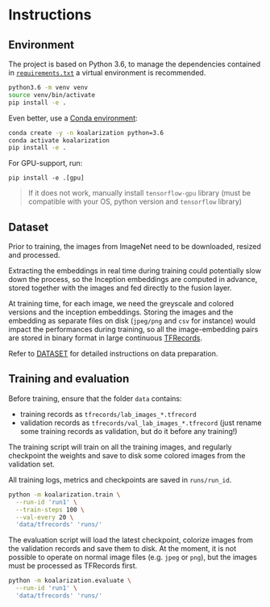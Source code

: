 # Instructions

## Environment
The project is based on Python 3.6, to manage the dependencies contained in 
[`requirements.txt`](requirements.txt) a virtual environment is recommended.

```bash
python3.6 -m venv venv
source venv/bin/activate
pip install -e .
```

Even better, use a [Conda environment](https://docs.conda.io/):
```bash
conda create -y -n koalarization python=3.6
conda activate koalarization
pip install -e .
```

For GPU-support, run:

```
pip install -e .[gpu]
```

> If it does not work, manually install `tensorflow-gpu` library (must be compatible with your OS, python version and
> `tensorflow` library)

## Dataset
Prior to training, the images from ImageNet need to be downloaded, resized and processed.

Extracting the embeddings in real time during training could potentially slow down the process, 
so the Inception embeddings are computed in advance, stored together with the images and fed directly to the fusion layer.   

At training time, for each image, we need the greyscale and colored versions and the inception embeddings. 
Storing the images and the embedding as separate files on disk (`jpeg/png` and `csv` for instance) would impact 
the performances during training, so all the image-embedding pairs are stored in binary format in large 
continuous [TFRecords](https://www.tensorflow.org/programmers_guide/datasets).

Refer to [DATASET](DATASET.md) for detailed instructions on data preparation.

## Training and evaluation

Before training, ensure that the folder `data` contains:
- training records as `tfrecords/lab_images_*.tfrecord`
- validation records as `tfrecords/val_lab_images_*.tfrecord` 
  (just rename some training records as validation, but do it before any training!)

The training script will train on all the training images, and regularly 
checkpoint the weights and save to disk some colored images from the validation set.

All training logs, metrics and checkpoints are saved in `runs/run_id`.

```bash
python -m koalarization.train \
  --run-id 'run1' \
  --train-steps 100 \
  --val-every 20 \
  'data/tfrecords' 'runs/'
```

The evaluation script will load the latest checkpoint, colorize images from the validation 
records and save them to disk. At the moment, it is not possible to operate on normal image
files (e.g. `jpeg` or `png`), but the images must be processed as TFRecords first.
```bash
python -m koalarization.evaluate \
  --run-id 'run1' \
  'data/tfrecords' 'runs/'
```
